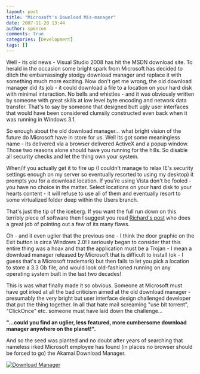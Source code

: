 ```yaml
---
layout: post
title: "Microsoft's Download Mis-manager"
date: 2007-11-20 13:44
author: spencen
comments: true
categories: [Development]
tags: []
---
```



Well - its old news - Visual Studio 2008 has hit the MSDN download site. To herald in the occasion some bright spark from Microsoft has decided to ditch the embarrassingly stodgy download manager and replace it with something much more exciting. Now don't get me wrong, the old download manager did its job - it could download a file to a location on your hard disk with minimal interaction. No bells and whistles - and it was obviously written by someone with great skills at low level byte encoding and network data transfer. That's to say by someone that designed butt ugly user interfaces that would have been considered clumsily constructed even back when it was running in Windows 3.1.
 

So enough about the old download manager... what bright vision of the future do Microsoft have in store for us. Well its got some meaningless name - its delivered via a browser delivered ActiveX and a popup window. Those two reasons alone should have you running for the hills. So disable all security checks and let the thing own your system.
 

When/if you actually get it to fire up (I couldn't manage to relax IE's security settings enough on my server so eventually resorted to using my desktop) it prompts you for a download location. If you're using Vista don't be fooled - you have no choice in the matter. Select locations on your hard disk to your hearts content - it will refuse to use all of them and eventually resort to some virtualized folder deep within the Users branch. 
 

That's just the tip of the iceberg. If you want the full run down on this terribly piece of software then I suggest you read <a href="http://richardsbraindump.blogspot.com/2007/11/problems-with-new-msdn-download-manager.html" target="_blank">Richard's post</a> who does a great job of pointing out a few of its many flaws.
 

Oh - and it even uglier that the previous one - I think the door graphic on the Exit button is circa Windows 2.0! I seriously began to consider that this entire thing was a hoax and that the application must be a Trojan - I mean a download manager released by Microsoft that is difficult to install (ok - I guess that's a Microsoft trademark) but then fails to let you pick a location to store a 3.3 Gb file, and would look old-fashioned running on any operating system built in the last two decades!
 

This is was what finally made it so obvious. Someone at Microsoft must have got irked at all the bad criticism aimed at the old download manager - presumably the very bright but user interface design challenged developer that put the thing together. In all that hate mail screaming "use bit torrent", "ClickOnce" etc. someone must have laid down the challenge...
 

> 

**"...could you find an uglier, less featured, more cumbersome download manager anywhere on the planet!".** 


 

And so the seed was planted and no doubt after years of searching that nameless irked Microsoft employee has found (in places no browser should be forced to go) the Akamai Download Manager. 
 

<a href="http://blog.spencen.com/images/83489-72989/Download%20Manager_4.png" target="_blank">![Download Manager](http://blog.spencen.com/images/83489-72989/Download%20Manager_thumb_1.png)</a>


